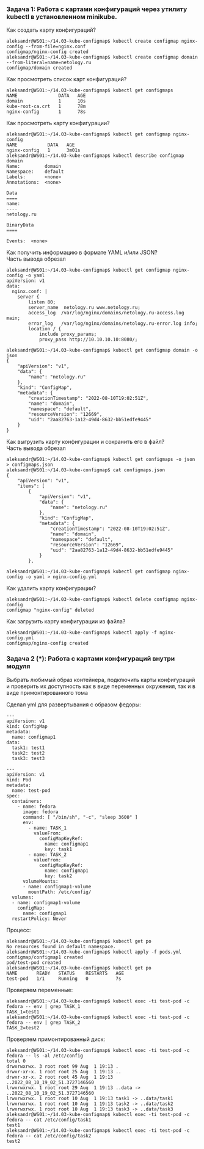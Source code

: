 ### Задача 1: Работа с картами конфигураций через утилиту kubectl в установленном minikube. 

Как создать карту конфигураций?  
```
aleksandr@WS01:~/14.03-kube-configmap$ kubectl create configmap nginx-config --from-file=nginx.conf
configmap/nginx-config created
aleksandr@WS01:~/14.03-kube-configmap$ kubectl create configmap domain --from-literal=name=netology.ru
configmap/domain created
```

Как просмотреть список карт конфигураций?  
```
aleksandr@WS01:~/14.03-kube-configmap$ kubectl get configmaps
NAME               DATA   AGE
domain             1      10s
kube-root-ca.crt   1      78m
nginx-config       1      78s
```

Как просмотреть карту конфигурации?  
```
aleksandr@WS01:~/14.03-kube-configmap$ kubectl get configmap nginx-config
NAME           DATA   AGE
nginx-config   1      3m01s
aleksandr@WS01:~/14.03-kube-configmap$ kubectl describe configmap domain       
Name:         domain
Namespace:    default
Labels:       <none>
Annotations:  <none>

Data
====
name:
----
netology.ru

BinaryData
====

Events:  <none>
```

Как получить информацию в формате YAML и/или JSON?  
Часть вывода обрезал  
```
aleksandr@WS01:~/14.03-kube-configmap$ kubectl get configmap nginx-config -o yaml
apiVersion: v1
data:
  nginx.conf: |
    server {
        listen 80;
        server_name  netology.ru www.netology.ru;
        access_log  /var/log/nginx/domains/netology.ru-access.log  main;
        error_log   /var/log/nginx/domains/netology.ru-error.log info;
        location / {
            include proxy_params;
            proxy_pass http://10.10.10.10:8080/;

aleksandr@WS01:~/14.03-kube-configmap$ kubectl get configmap domain -o json
{
    "apiVersion": "v1",
    "data": {
        "name": "netology.ru"
    },
    "kind": "ConfigMap",
    "metadata": {
        "creationTimestamp": "2022-08-10T19:02:51Z",
        "name": "domain",
        "namespace": "default",
        "resourceVersion": "12669",
        "uid": "2aa82763-1a12-49d4-8632-bb51edfe9445"
    }
}
```

Как выгрузить карту конфигурации и сохранить его в файл?  
Часть вывода обрезал  
```
aleksandr@WS01:~/14.03-kube-configmap$ kubectl get configmaps -o json > configmaps.json
aleksandr@WS01:~/14.03-kube-configmap$ cat configmaps.json 
{
    "apiVersion": "v1",
    "items": [
        {
            "apiVersion": "v1",
            "data": {
                "name": "netology.ru"
            },
            "kind": "ConfigMap",
            "metadata": {
                "creationTimestamp": "2022-08-10T19:02:51Z",
                "name": "domain",
                "namespace": "default",
                "resourceVersion": "12669",
                "uid": "2aa82763-1a12-49d4-8632-bb51edfe9445"
            }
        },

aleksandr@WS01:~/14.03-kube-configmap$ kubectl get configmap nginx-config -o yaml > nginx-config.yml
```

Как удалить карту конфигурации?  
```
aleksandr@WS01:~/14.03-kube-configmap$ kubectl delete configmap nginx-config
configmap "nginx-config" deleted
```

Как загрузить карту конфигурации из файла?  
```
aleksandr@WS01:~/14.03-kube-configmap$ kubectl apply -f nginx-config.yml
configmap/nginx-config created
```

### Задача 2 (*): Работа с картами конфигураций внутри модуля  

Выбрать любимый образ контейнера, подключить карты конфигураций и проверить их  доступность как в виде переменных окружения, так и в виде примонтированного тома  

Сделал yml для развертывания с образом федоры:  
```
---
apiVersion: v1
kind: ConfigMap
metadata:
  name: configmap1
data:
  task1: test1
  task2: test2
  task3: test3

---
apiVersion: v1
kind: Pod
metadata:
  name: test-pod
spec:
  containers:
    - name: fedora
      image: fedora
      command: [ "/bin/sh", "-c", "sleep 3600" ]
      env:
        - name: TASK_1
          valueFrom:
            configMapKeyRef:
              name: configmap1
              key: task1
        - name: TASK_2
          valueFrom:
            configMapKeyRef:
              name: configmap1
              key: task2
      volumeMounts:
      - name: configmap1-volume
        mountPath: /etc/config/
  volumes:
  - name: configmap1-volume
    configMap:
      name: configmap1
  restartPolicy: Never
```

Процесс:  
```
aleksandr@WS01:~/14.03-kube-configmap$ kubectl get po
No resources found in default namespace.
aleksandr@WS01:~/14.03-kube-configmap$ kubectl apply -f pods.yml
configmap/configmap1 created
pod/test-pod created
aleksandr@WS01:~/14.03-kube-configmap$ kubectl get po
NAME       READY   STATUS    RESTARTS   AGE
test-pod   1/1     Running   0          7s
```

Проверяем переменные:  
```
aleksandr@WS01:~/14.03-kube-configmap$ kubectl exec -ti test-pod -c fedora -- env | grep TASK_1
TASK_1=test1
aleksandr@WS01:~/14.03-kube-configmap$ kubectl exec -ti test-pod -c fedora -- env | grep TASK_2
TASK_2=test2
```

Проверяем примонтированный диск:  
```
aleksandr@WS01:~/14.03-kube-configmap$ kubectl exec -ti test-pod -c fedora -- ls -al /etc/config
total 0
drwxrwxrwx. 3 root root 99 Aug  1 19:13 .
drwxr-xr-x. 1 root root 25 Aug  1 19:13 ..
drwxr-xr-x. 2 root root 45 Aug  1 19:13 ..2022_08_10_19_02_51.3727146560
lrwxrwxrwx. 1 root root 29 Aug  1 19:13 ..data -> ..2022_08_10_19_02_51.3727146560
lrwxrwxrwx. 1 root root 10 Aug  1 19:13 task1 -> ..data/task1
lrwxrwxrwx. 1 root root 10 Aug  1 19:13 task2 -> ..data/task2
lrwxrwxrwx. 1 root root 10 Aug  1 19:13 task3 -> ..data/task3
aleksandr@WS01:~/14.03-kube-configmap$ kubectl exec -ti test-pod -c fedora -- cat /etc/config/task1
test1
aleksandr@WS01:~/14.03-kube-configmap$ kubectl exec -ti test-pod -c fedora -- cat /etc/config/task2
test2
```
